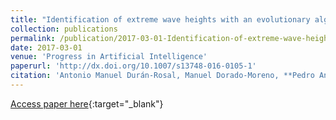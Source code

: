 ```yaml
---
title: "Identification of extreme wave heights with an evolutionary algorithm in combination with a likelihood-based segmentation"
collection: publications
permalink: /publication/2017-03-01-Identification-of-extreme-wave-heights-with-an-evolutionary-algorithm-in-combination-with-a-likelihood-based-segmentation
date: 2017-03-01
venue: 'Progress in Artificial Intelligence'
paperurl: 'http://dx.doi.org/10.1007/s13748-016-0105-1'
citation: 'Antonio Manuel Durán-Rosal, Manuel Dorado-Moreno, **Pedro Antonio Gutiérrez**, César Hervás-Martínez, &quot;Identification of extreme wave heights with an evolutionary algorithm in combination with a likelihood-based segmentation.&quot; Progress in Artificial Intelligence, Vol. 6(1), 2017, pp.59-66.'
---
```

[Access paper here](http://dx.doi.org/10.1007/s13748-016-0105-1){:target="_blank"}
